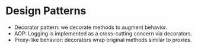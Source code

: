 # Design Patterns

- Decorator pattern: we decorate methods to augment behavior.
- AOP: Logging is implemented as a cross-cutting concern via decorators.
- Proxy-like behavior: decorators wrap original methods similar to proxies.
